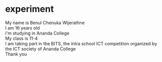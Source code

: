 # experiment
<body>
My name is Benul Chenuka Wijerathne<br>
I am 16 years old<br>
I'm studying in Ananda College<br>
My class is 11-4<br>
I am taking part in the BITS, the intra school ICT competition organized by the ICT society of Ananda College<br>
Thank you
